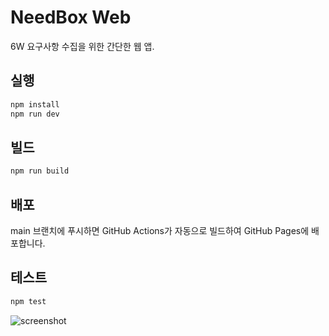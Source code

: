 # NeedBox Web

6W 요구사항 수집을 위한 간단한 웹 앱.

## 실행

```bash
npm install
npm run dev
```

## 빌드

```bash
npm run build
```

## 배포

main 브랜치에 푸시하면 GitHub Actions가 자동으로 빌드하여 GitHub Pages에 배포합니다.

## 테스트

```bash
npm test
```

![screenshot](docs/screenshot.png)
